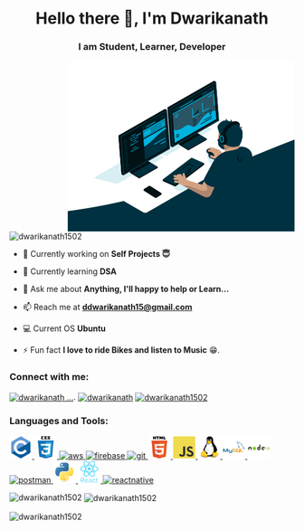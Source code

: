 <h1 align="center">Hello there 👋, I'm Dwarikanath</h1>  
<h3 align="center">I am Student, Learner, Developer</h3>

<img align="right" alt="coding" width="401" src="https://raw.githubusercontent.com/JokeDevil/JokeDevil/master/code.gif">
      
<p align="left"> <img src="https://komarev.com/ghpvc/?username=dwarikanath1502&label=Profile%20views&color=0e75b6&style=flat" alt="dwarikanath1502" /></p> 
  
- 🔭 Currently working on **Self Projects 😇**
    
- 🌱 Currently learning **DSA**
    
- 💬 Ask me about **Anything, I'll happy to help or Learn...**
            
- 📫 Reach me at **ddwarikanath15@gmail.com**
   
- 💻 Current OS **Ubuntu**
    
- ⚡ Fun fact **I love to ride Bikes and listen to Music** 😁.    
       
<h3 align="left">Connect with me:</h3> 
<p align="left">    
<a href="https://linkedin.com/in/dwarikanath ..." target="blank"><img align="center" src="https://raw.githubusercontent.com/rahuldkjain/github-profile-readme-generator/master/src/images/icons/Social/linked-in-alt.svg" alt="dwarikanath ..." height="30" width="40" /></a>.  
<a href="https://fb.com/dwarikanath" target="blank"><img align="center" src="https://raw.githubusercontent.com/rahuldkjain/github-profile-readme-generator/master/src/images/icons/Social/facebook.svg" alt="dwarikanath" height="30" width="40" /></a>
<a href="https://instagram.com/dwarikanath1502" target="blank"><img align="center" src="https://raw.githubusercontent.com/rahuldkjain/github-profile-readme-generator/master/src/images/icons/Social/instagram.svg" alt="dwarikanath1502" height="30" width="40" /></a>
</p> 
 
<h3 align="left">Languages and Tools:</h3> 
<p align="left"> <a href="https://www.cprogramming.com/" target="_blank" rel="noreferrer"> <img src="https://raw.githubusercontent.com/devicons/devicon/master/icons/c/c-original.svg" alt="c" width="40" height="40"/> </a> <a href="https://www.w3schools.com/css/" target="_blank" rel="noreferrer"> <img src="https://raw.githubusercontent.com/devicons/devicon/master/icons/css3/css3-original-wordmark.svg" alt="css3" width="40" height="40"/> </a> <a href="https://cdn.iconscout.com/icon/free/png-512/aws-1869025-1583149.png?f=avif&w=256" target="_blank" rel="noreferrer"> <img src="https://cdn.iconscout.com/icon/free/png-512/aws-1869025-1583149.png?f=avif&w=256" alt="aws" width="40" height="40"/> </a> <a href="https://firebase.google.com/" target="_blank" rel="noreferrer"> <img src="https://www.vectorlogo.zone/logos/firebase/firebase-icon.svg" alt="firebase" width="40" height="40"/> </a> <a href="https://git-scm.com/" target="_blank" rel="noreferrer"> <img src="https://www.vectorlogo.zone/logos/git-scm/git-scm-icon.svg" alt="git" width="40" height="40"/> </a> <a href="https://www.w3.org/html/" target="_blank" rel="noreferrer"> <img src="https://raw.githubusercontent.com/devicons/devicon/master/icons/html5/html5-original-wordmark.svg" alt="html5" width="40" height="40"/> </a> <a href="https://developer.mozilla.org/en-US/docs/Web/JavaScript" target="_blank" rel="noreferrer"> <img src="https://raw.githubusercontent.com/devicons/devicon/master/icons/javascript/javascript-original.svg" alt="javascript" width="40" height="40"/> </a> <a href="https://www.linux.org/" target="_blank" rel="noreferrer"> <img src="https://raw.githubusercontent.com/devicons/devicon/master/icons/linux/linux-original.svg" alt="linux" width="40" height="40"/> </a> <a href="https://www.mysql.com/" target="_blank" rel="noreferrer"> <img src="https://raw.githubusercontent.com/devicons/devicon/master/icons/mysql/mysql-original-wordmark.svg" alt="mysql" width="40" height="40"/> </a> <a href="https://nodejs.org" target="_blank" rel="noreferrer"> <img src="https://raw.githubusercontent.com/devicons/devicon/master/icons/nodejs/nodejs-original-wordmark.svg" alt="nodejs" width="40" height="40"/> </a> <a href="https://postman.com" target="_blank" rel="noreferrer"> <img src="https://www.vectorlogo.zone/logos/getpostman/getpostman-icon.svg" alt="postman" width="40" height="40"/> </a> <a href="https://www.python.org" target="_blank" rel="noreferrer"> <img src="https://raw.githubusercontent.com/devicons/devicon/master/icons/python/python-original.svg" alt="python" width="40" height="40"/> </a> <a href="https://reactjs.org/" target="_blank" rel="noreferrer"> <img src="https://raw.githubusercontent.com/devicons/devicon/master/icons/react/react-original-wordmark.svg" alt="react" width="40" height="40"/> </a> <a href="https://reactnative.dev/" target="_blank" rel="noreferrer"> <img src="https://reactnative.dev/img/header_logo.svg" alt="reactnative" width="40" height="40"/> </a> </p>

<p><img align="left" src="https://github-readme-stats.vercel.app/api/top-langs?username=dwarikanath1502&show_icons=true&locale=en&layout=compact" alt="dwarikanath1502" /></p>

<p>&nbsp;<img align="center" src="https://github-readme-stats.vercel.app/api?username=dwarikanath1502&show_icons=true&locale=en" alt="dwarikanath1502" /></p>
 
<p><img align="center" src="https://github-readme-streak-stats.herokuapp.com/?user=dwarikanath1502&" alt="dwarikanath1502" /></p>
 
